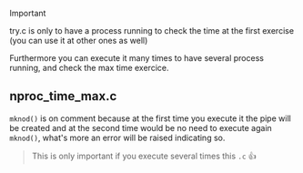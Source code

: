 > [!IMPORTANT]
> try.c is only to have a process running to check the time at the first exercise (you can use it at other ones as well)
> 
> Furthermore you can execute it many times to have several process running, and check the max time exercice.

## nproc_time_max.c
``mknod()`` is on comment because at the first time you execute it the pipe will be created and at the second time would be no need to execute again ``mknod()``, what's more an error will be raised indicating so.
> This is only important if you execute several times this ``.c``  👍

